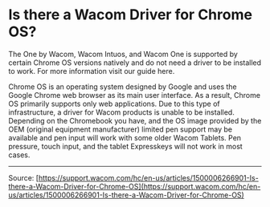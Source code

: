 # Is there a Wacom Driver for Chrome OS?

The One by Wacom, Wacom Intuos, and Wacom One is supported by certain Chrome OS versions natively and do not need a driver to be installed to work. For more information visit our guide here. 


Chrome OS is an operating system designed by Google and uses the Google Chrome web browser as its main user interface. As a result, Chrome OS primarily supports only web applications. Due to this type of infrastructure, a driver for Wacom products is unable to be installed. 
Depending on the Chromebook you have, and the OS image provided by the OEM (original equipment manufacturer) limited pen support may be available and pen input will work with some older Wacom Tablets. Pen pressure, touch input, and the tablet Expresskeys will not work in most cases.

---
Source: [https://support.wacom.com/hc/en-us/articles/1500006266901-Is-there-a-Wacom-Driver-for-Chrome-OS](https://support.wacom.com/hc/en-us/articles/1500006266901-Is-there-a-Wacom-Driver-for-Chrome-OS)
